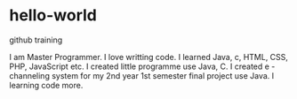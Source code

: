 # hello-world

github training

I am Master Programmer. I love writting code. I learned Java, c, HTML, CSS, PHP, JavaScript etc.
I created little programme use Java, C.
I created e - channeling system for my 2nd year 1st semester final project use Java.
I learning code more.
